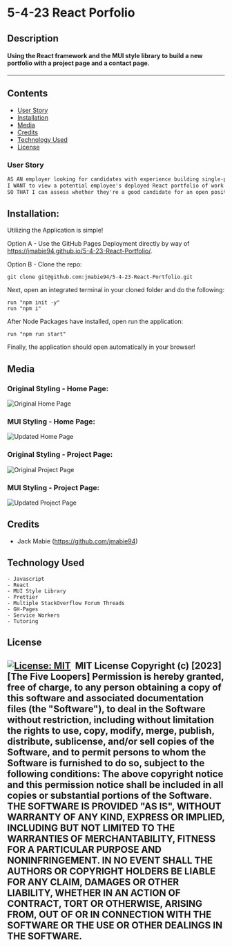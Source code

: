 # 5-4-23 React Porfolio

## Description

#### Using the React framework and the MUI style library to build a new portfolio with a project page and a contact page.
---

## Contents
- [User Story](#user-story)
- [Installation](#installation)
- [Media](#media)
- [Credits](#credits)
- [Technology Used](#technology-used)
- [License](#license)
​
### User Story
```md
AS AN employer looking for candidates with experience building single-page applications
I WANT to view a potential employee's deployed React portfolio of work samples
SO THAT I can assess whether they're a good candidate for an open position
```
## Installation:

Utilizing the Application is simple!

Option A - Use the GitHub Pages Deployment directly by way of https://jmabie94.github.io/5-4-23-React-Portfolio/.

Option B - Clone the repo:
    
    git clone git@github.com:jmabie94/5-4-23-React-Portfolio.git

Next, open an integrated terminal in your cloned folder and do the following:
    
    run "npm init -y"
    run "npm i"

After Node Packages have installed, open run the application:

    run "npm run start"


Finally, the application should open automatically in your browser!
​
## Media

### Original Styling - Home Page:
![Original Home Page](./public/media/react%20portfolio%20homepage%20custom%20css.png)

### MUI Styling - Home Page:
![Updated Home Page](./public/media/react%20portfolio%20homepage%20mui%20styling.png)

### Original Styling - Project Page:
![Original Project Page](./public/media/react%20portfolio%20project%20page%20custom%20css.png)

### MUI Styling - Project Page:
![Updated Project Page](./public/media/react%20portfolio%20project%20page%20mui%20styling.png)
​
## Credits
- Jack Mabie (https://github.com/jmabie94)
​
## Technology Used
    - Javascript
    - React
    - MUI Style Library
    - Prettier
    - Multiple StackOverflow Forum Threads
    - GH-Pages
    - Service Workers
    - Tutoring
    
## License
​
[![License: MIT](https://img.shields.io/badge/License-MIT-yellow.svg)](https://opensource.org/licenses/MIT)
​
MIT License
Copyright (c) [2023] [The Five Loopers]
Permission is hereby granted, free of charge, to any person obtaining a copy
of this software and associated documentation files (the "Software"), to deal
in the Software without restriction, including without limitation the rights
to use, copy, modify, merge, publish, distribute, sublicense, and/or sell
copies of the Software, and to permit persons to whom the Software is
furnished to do so, subject to the following conditions:
The above copyright notice and this permission notice shall be included in all
copies or substantial portions of the Software.
THE SOFTWARE IS PROVIDED "AS IS", WITHOUT WARRANTY OF ANY KIND, EXPRESS OR
IMPLIED, INCLUDING BUT NOT LIMITED TO THE WARRANTIES OF MERCHANTABILITY,
FITNESS FOR A PARTICULAR PURPOSE AND NONINFRINGEMENT. IN NO EVENT SHALL THE
AUTHORS OR COPYRIGHT HOLDERS BE LIABLE FOR ANY CLAIM, DAMAGES OR OTHER
LIABILITY, WHETHER IN AN ACTION OF CONTRACT, TORT OR OTHERWISE, ARISING FROM,
OUT OF OR IN CONNECTION WITH THE SOFTWARE OR THE USE OR OTHER DEALINGS IN THE
SOFTWARE.
​
---